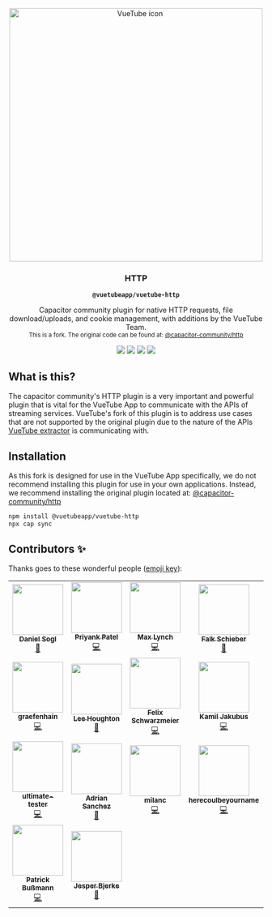 <p align="center"> 
  <a href="https://vuetube.app/">
    <img src="https://cdn.discordapp.com/attachments/751596360108605500/983689395834089512/Part_of_VueTube.svg" alt="VueTube icon" width="500"/>
  </a>
</p>
<h3 align="center">HTTP</h3>
<p align="center"><strong><code>@vuetubeapp/vuetube-http</code></strong></p>
<p align="center">
  Capacitor community plugin for native HTTP requests, file download/uploads, and cookie management, with additions by the VueTube Team.
  </br>
  <small align="center">
    This is a fork. The original code can be found at: <a href="https://github.com/capacitor-community/http">@capacitor-community/http</a>
  </small>
</p>

<p align="center">
  <img src="https://img.shields.io/maintenance/yes/2022?style=flat-square" />
  <a href="https://github.com/VueTubeApp/vuetube-http/actions?query=workflow%3A%22Test+and+Build+Plugin%22"><img src="https://img.shields.io/github/workflow/status/VueTubeApp/vuetube-http/Test%20and%20Build%20Plugin?style=flat-square" /></a>
  <a href="https://www.github.com/VueTubeApp/vuetube-http/blob/master/LICENSE"><img src="https://img.shields.io/github/license/VueTubeApp/vuetube-http" /></a>
  <!-- ALL-CONTRIBUTORS-BADGE:START - Do not remove or modify this section -->
<a href="#contributors-"><img src="https://img.shields.io/badge/all%20contributors-23-orange?style=flat-square" /></a>
<!-- ALL-CONTRIBUTORS-BADGE:END -->
</p>

## What is this?

The capacitor community's HTTP plugin is a very important and powerful plugin that is vital for the VueTube App to communicate with the APIs of streaming services. VueTube's fork of this plugin is to address use cases that are not supported by the original plugin due to the nature of the APIs [VueTube extractor](https://github.com/VueTubeApp/VueTube-Extractor) is communicating with.

## Installation

As this fork is designed for use in the VueTube App specifically, we do not recommend installing this plugin for use in your own applications. Instead, we recommend installing the original plugin located at: <a href="https://github.com/capacitor-community/http">@capacitor-community/http</a>

```bash
npm install @vuetubeapp/vuetube-http
npx cap sync
```

## Contributors ✨

Thanks goes to these wonderful people ([emoji key](https://allcontributors.org/docs/en/emoji-key)):

<!-- ALL-CONTRIBUTORS-LIST:START - Do not remove or modify this section -->
<!-- prettier-ignore-start -->
<!-- markdownlint-disable -->
<table>
  <tr>
    <td align="center"><a href="https://github.com/danielsogl"><img src="https://avatars2.githubusercontent.com/u/15234844?v=4?s=100" width="100px;" alt=""/><br /><sub><b>Daniel Sogl</b></sub></a><br /><a href="https://github.com/capacitor-community/http/commits?author=danielsogl" title="Documentation">📖</a></td>
    <td align="center"><a href="http://priyankpatel.io"><img src="https://avatars3.githubusercontent.com/u/5585797?v=4?s=100" width="100px;" alt=""/><br /><sub><b>Priyank Patel</b></sub></a><br /><a href="https://github.com/capacitor-community/http/commits?author=priyankpat" title="Code">💻</a></td>
    <td align="center"><a href="http://ionicframework.com/"><img src="https://avatars3.githubusercontent.com/u/11214?v=4?s=100" width="100px;" alt=""/><br /><sub><b>Max Lynch</b></sub></a><br /><a href="https://github.com/capacitor-community/http/commits?author=mlynch" title="Code">💻</a></td>
    <td align="center"><a href="https://github.com/pixelbucket-dev"><img src="https://avatars3.githubusercontent.com/u/12937991?v=4?s=100" width="100px;" alt=""/><br /><sub><b>Falk Schieber</b></sub></a><br /><a href="https://github.com/capacitor-community/http/pulls?q=is%3Apr+reviewed-by%3Apixelbucket-dev" title="Reviewed Pull Requests">👀</a></td>
    <td align="center"><a href="https://github.com/andysousa"><img src="https://avatars0.githubusercontent.com/u/42151009?v=4?s=100" width="100px;" alt=""/><br /><sub><b>Andy Sousa</b></sub></a><br /><a href="https://github.com/capacitor-community/http/commits?author=andysousa" title="Code">💻</a></td>
    <td align="center"><a href="https://github.com/thomasvidas"><img src="https://avatars.githubusercontent.com/u/8182078?v=4?s=100" width="100px;" alt=""/><br /><sub><b>Thomas Vidas</b></sub></a><br /><a href="https://github.com/capacitor-community/http/commits?author=thomasvidas" title="Code">💻</a> <a href="#maintenance-thomasvidas" title="Maintenance">🚧</a></td>
    <td align="center"><a href="https://github.com/emily-curry"><img src="https://avatars.githubusercontent.com/u/20479454?v=4?s=100" width="100px;" alt=""/><br /><sub><b>Emily Curry</b></sub></a><br /><a href="https://github.com/capacitor-community/http/commits?author=emily-curry" title="Code">💻</a></td>
  </tr>
  <tr>
    <td align="center"><a href="https://github.com/graefenhain"><img src="https://avatars.githubusercontent.com/u/88032701?v=4?s=100" width="100px;" alt=""/><br /><sub><b>graefenhain</b></sub></a><br /><a href="https://github.com/capacitor-community/http/commits?author=graefenhain" title="Code">💻</a></td>
    <td align="center"><a href="https://github.com/asztal"><img src="https://avatars.githubusercontent.com/u/68302?v=4?s=100" width="100px;" alt=""/><br /><sub><b>Lee Houghton</b></sub></a><br /><a href="https://github.com/capacitor-community/http/issues?q=author%3Aasztal" title="Bug reports">🐛</a></td>
    <td align="center"><a href="https://github.com/FelixSchwarzmeier"><img src="https://avatars.githubusercontent.com/u/23665008?v=4?s=100" width="100px;" alt=""/><br /><sub><b>Felix Schwarzmeier</b></sub></a><br /><a href="https://github.com/capacitor-community/http/commits?author=FelixSchwarzmeier" title="Code">💻</a></td>
    <td align="center"><a href="https://github.com/jkbz64"><img src="https://avatars.githubusercontent.com/u/13223538?v=4?s=100" width="100px;" alt=""/><br /><sub><b>Kamil Jakubus</b></sub></a><br /><a href="https://github.com/capacitor-community/http/commits?author=jkbz64" title="Code">💻</a></td>
    <td align="center"><a href="http://joeflateau.net/"><img src="https://avatars.githubusercontent.com/u/643331?v=4?s=100" width="100px;" alt=""/><br /><sub><b>Joe Flateau</b></sub></a><br /><a href="https://github.com/capacitor-community/http/issues?q=author%3Ajoeflateau" title="Bug reports">🐛</a></td>
    <td align="center"><a href="https://github.com/Frank608"><img src="https://avatars.githubusercontent.com/u/56638143?v=4?s=100" width="100px;" alt=""/><br /><sub><b>Frank608</b></sub></a><br /><a href="https://github.com/capacitor-community/http/issues?q=author%3AFrank608" title="Bug reports">🐛</a></td>
    <td align="center"><a href="https://github.com/JoelNietoTec"><img src="https://avatars.githubusercontent.com/u/6298693?v=4?s=100" width="100px;" alt=""/><br /><sub><b>Joel Nieto</b></sub></a><br /><a href="https://github.com/capacitor-community/http/issues?q=author%3AJoelNietoTec" title="Bug reports">🐛</a></td>
  </tr>
  <tr>
    <td align="center"><a href="https://github.com/ultimate-tester"><img src="https://avatars.githubusercontent.com/u/580758?v=4?s=100" width="100px;" alt=""/><br /><sub><b>ultimate-tester</b></sub></a><br /><a href="https://github.com/capacitor-community/http/commits?author=ultimate-tester" title="Code">💻</a></td>
    <td align="center"><a href="https://github.com/sgzadrian"><img src="https://avatars.githubusercontent.com/u/12704905?v=4?s=100" width="100px;" alt=""/><br /><sub><b>Adrian Sanchez</b></sub></a><br /><a href="https://github.com/capacitor-community/http/issues?q=author%3Asgzadrian" title="Bug reports">🐛</a></td>
    <td align="center"><a href="https://github.com/milanc"><img src="https://avatars.githubusercontent.com/u/8333458?v=4?s=100" width="100px;" alt=""/><br /><sub><b>milanc</b></sub></a><br /><a href="https://github.com/capacitor-community/http/commits?author=milanc" title="Code">💻</a></td>
    <td align="center"><a href="https://github.com/herecoulbeyourname"><img src="https://avatars.githubusercontent.com/u/57253976?v=4?s=100" width="100px;" alt=""/><br /><sub><b>herecoulbeyourname</b></sub></a><br /><a href="https://github.com/capacitor-community/http/commits?author=herecoulbeyourname" title="Code">💻</a></td>
    <td align="center"><a href="https://github.com/Landschaft"><img src="https://avatars.githubusercontent.com/u/10559398?v=4?s=100" width="100px;" alt=""/><br /><sub><b>Landschaft</b></sub></a><br /><a href="https://github.com/capacitor-community/http/commits?author=Landschaft" title="Code">💻</a></td>
    <td align="center"><a href="https://github.com/stonewoodman"><img src="https://avatars.githubusercontent.com/u/2945329?v=4?s=100" width="100px;" alt=""/><br /><sub><b>stonewoodman</b></sub></a><br /><a href="https://github.com/capacitor-community/http/issues?q=author%3Astonewoodman" title="Bug reports">🐛</a></td>
    <td align="center"><a href="https://github.com/mghcs87"><img src="https://avatars.githubusercontent.com/u/17180632?v=4?s=100" width="100px;" alt=""/><br /><sub><b>Héctor Cruz</b></sub></a><br /><a href="https://github.com/capacitor-community/http/issues?q=author%3Amghcs87" title="Bug reports">🐛</a></td>
  </tr>
  <tr>
    <td align="center"><a href="https://github.com/patrickbussmann"><img src="https://avatars.githubusercontent.com/u/15617021?v=4?s=100" width="100px;" alt=""/><br /><sub><b>Patrick Bußmann</b></sub></a><br /><a href="https://github.com/capacitor-community/http/commits?author=patrickbussmann" title="Code">💻</a></td>
    <td align="center"><a href="https://github.com/jesperbjerke"><img src="https://avatars.githubusercontent.com/u/5323483?v=4?s=100" width="100px;" alt=""/><br /><sub><b>Jesper Bjerke</b></sub></a><br /><a href="https://github.com/capacitor-community/http/issues?q=author%3Ajesperbjerke" title="Bug reports">🐛</a></td>
  </tr>
</table>

<!-- markdownlint-restore -->
<!-- prettier-ignore-end -->

<!-- ALL-CONTRIBUTORS-LIST:END -->

